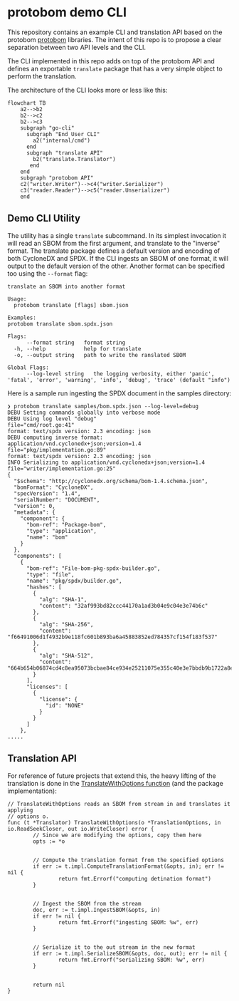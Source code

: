 # protobom demo CLI

This repository contains an example CLI and translation API based on the protobom
[protobom](https://github.com/bom-squad/protobom) libraries. The intent of this repo
is to propose a clear separation between two API levels and the CLI.

The CLI implemented in this repo adds on top of the protobom API
and defines an exportable `translate` package that has a very simple
object to perform the translation.

The architecture of the CLI looks more or less like this:

```mermaid
flowchart TB
    a2-->b2
    b2-->c2
    b2-->c3
    subgraph "go-cli"
      subgraph "End User CLI"
        a2("internal/cmd")
      end
      subgraph "translate API"
        b2("translate.Translator")
       end
    end
    subgraph "protobom API"
    c2("writer.Writer")-->c4("writer.Serializer")
    c3("reader.Reader")-->c5("reader.Unserializer")
    end
```


## Demo CLI Utility

The utility has a single `translate` subcommand. In its simplest invocation
it will read an SBOM from the first argument, and translate to the "inverse"
format. The translate package defines a default version and encoding of both
CycloneDX and SPDX. If the CLI ingests an SBOM of one format, it will output
to the default version of the other. Another format can be specified too
using the `--format` flag:


```
translate an SBOM into another format

Usage:
  protobom translate [flags] sbom.json

Examples:
protobom translate sbom.spdx.json

Flags:
      --format string   format string
  -h, --help            help for translate
  -o, --output string   path to write the ranslated SBOM

Global Flags:
      --log-level string   the logging verbosity, either 'panic', 'fatal', 'error', 'warning', 'info', 'debug', 'trace' (default "info")

```

Here is a sample run ingesting the SPDX document in the samples directory:

```
❯ protobom translate samples/bom.spdx.json --log-level=debug
DEBU Setting commands globally into verbose mode
DEBU Using log level "debug"                       file="cmd/root.go:41"
format: text/spdx version: 2.3 encoding: json
DEBU computing inverse format: application/vnd.cyclonedx+json;version=1.4  file="pkg/implementation.go:89"
format: text/spdx version: 2.3 encoding: json
INFO Serializing to application/vnd.cyclonedx+json;version=1.4  file="writer/implementation.go:25"
{
  "$schema": "http://cyclonedx.org/schema/bom-1.4.schema.json",
  "bomFormat": "CycloneDX",
  "specVersion": "1.4",
  "serialNumber": "DOCUMENT",
  "version": 0,
  "metadata": {
    "component": {
      "bom-ref": "Package-bom",
      "type": "application",
      "name": "bom"
    }
  },
  "components": [
    {
      "bom-ref": "File-bom-pkg-spdx-builder.go",
      "type": "file",
      "name": "pkg/spdx/builder.go",
      "hashes": [
        {
          "alg": "SHA-1",
          "content": "32af993bd82ccc44170a1ad3b04e9c04e3e74b6c"
        },
        {
          "alg": "SHA-256",
          "content": "f66491006d1f4932b9e118fc601b893ba6a45883852ed784357cf154f183f537"
        },
        {
          "alg": "SHA-512",
          "content": "664b654b06874cd4c8ea95073bcbae84ce934e25211075e355c40e3e7bbdb9b1722a8eb8f5456321c87890859571b96f9f1b309c854b2a9397ed1027da8fd79a"
        }
      ],
      "licenses": [
        {
          "license": {
            "id": "NONE"
          }
        }
      ]
    },
.....
```

## Translation API

For reference of future projects that extend this, the heavy lifting of the
translation is done in the
[TranslateWithOptions function](https://github.com/bom-squad/go-cli/blob/5d319af02fd7841016b69c4561df019d81b003cb/pkg/translate.go#L63-L86)
(and the package implementation):

```golang
// TranslateWithOptions reads an SBOM from stream in and translates it applying
// options o.
func (t *Translator) TranslateWithOptions(o *TranslationOptions, in io.ReadSeekCloser, out io.WriteCloser) error {
        // Since we are modifying the options, copy them here
        opts := *o


        // Compute the translation format from the specified options
        if err := t.impl.ComputeTranslationFormat(&opts, in); err != nil {
                return fmt.Errorf("computing detination format")
        }


        // Ingest the SBOM from the stream
        doc, err := t.impl.IngestSBOM(&opts, in)
        if err != nil {
                return fmt.Errorf("ingesting SBOM: %w", err)
        }


        // Serialize it to the out stream in the new format
        if err := t.impl.SerializeSBOM(&opts, doc, out); err != nil {
                return fmt.Errorf("serializing SBOM: %w", err)
        }


        return nil
}
```
